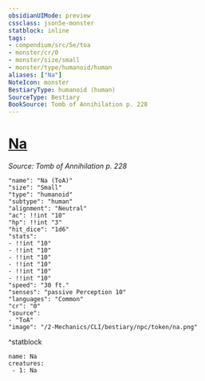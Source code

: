 ```yaml
---
obsidianUIMode: preview
cssclass: json5e-monster
statblock: inline
tags:
- compendium/src/5e/toa
- monster/cr/0
- monster/size/small
- monster/type/humanoid/human
aliases: ["Na"]
NoteIcon: monster
BestiaryType: humanoid (human)
SourceType: Bestiary
BookSource: Tomb of Annihilation p. 228
---
```

# [Na](2-Mechanics/CLI/bestiary/npc/na-toa.md)
*Source: Tomb of Annihilation p. 228*  

```statblock
"name": "Na (ToA)"
"size": "Small"
"type": "humanoid"
"subtype": "human"
"alignment": "Neutral"
"ac": !!int "10"
"hp": !!int "3"
"hit_dice": "1d6"
"stats":
- !!int "10"
- !!int "10"
- !!int "10"
- !!int "10"
- !!int "10"
- !!int "10"
"speed": "30 ft."
"senses": "passive Perception 10"
"languages": "Common"
"cr": "0"
"source":
- "ToA"
"image": "/2-Mechanics/CLI/bestiary/npc/token/na.png"
```
^statblock

```encounter-table
name: Na
creatures:
 - 1: Na
```